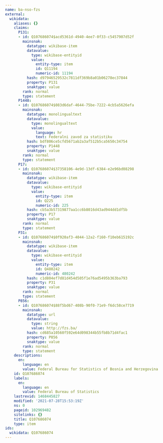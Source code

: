 ```yaml
---
name: ba-nso-fzs
external:
  wikidata:
    aliases: {}
    claims:
      P131:
      - id: Q107686074$acd5361d-4940-4ee7-0f33-c5457907d52f
        mainsnak:
          datatype: wikibase-item
          datavalue:
            type: wikibase-entityid
            value:
              entity-type: item
              id: Q11194
              numeric-id: 11194
          hash: d97946529532c7811df369b8a01b06278ec37844
          property: P131
          snaktype: value
        rank: normal
        type: statement
      P1448:
      - id: Q107686074$083d6daf-4644-75be-7222-4cb5a5626efa
        mainsnak:
          datatype: monolingualtext
          datavalue:
            type: monolingualtext
            value:
              language: hr
              text: Federalni zavod za statistiku
          hash: bdf806ce5cfd5671ab2a3af512b5ca5650c34754
          property: P1448
          snaktype: value
        rank: normal
        type: statement
      P17:
      - id: Q107686074$37358106-4e9d-13df-6384-e2e96bd08298
        mainsnak:
          datatype: wikibase-item
          datavalue:
            type: wikibase-entityid
            value:
              entity-type: item
              id: Q225
              numeric-id: 225
          hash: cb5a3b57319877aa1cc6b8016d43ad944dd1df5b
          property: P17
          snaktype: value
        rank: normal
        type: statement
      P31:
      - id: Q107686074$0f920af3-4044-12a2-f160-f10eb615192c
        mainsnak:
          datatype: wikibase-item
          datavalue:
            type: wikibase-entityid
            value:
              entity-type: item
              id: Q480242
              numeric-id: 480242
          hash: c1d804ef7d81d454d505f1e76ad5495b363ba793
          property: P31
          snaktype: value
        rank: normal
        type: statement
      P856:
      - id: Q107686074$88f5bd67-408b-90f0-71e9-f6dc58ce7719
        mainsnak:
          datatype: url
          datavalue:
            type: string
            value: http://fzs.ba/
          hash: cd685a10560f592e64d098344b55fb8b71d4fac1
          property: P856
          snaktype: value
        rank: normal
        type: statement
    descriptions:
      en:
        language: en
        value: Federal Bureau for Statistics of Bosnia and Herzegovina
    id: Q107686074
    labels:
      en:
        language: en
        value: Federal Bureau of Statistics
    lastrevid: 1468445827
    modified: '2021-07-28T15:53:19Z'
    ns: 0
    pageid: 102969482
    sitelinks: {}
    title: Q107686074
    type: item
ids:
  wikidata: Q107686074
---
```

